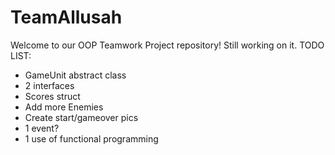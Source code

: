 TeamAllusah
===========
Welcome to our OOP Teamwork Project repository! Still working on it. 
TODO LIST:
- GameUnit abstract class
- 2 interfaces
- Scores struct
- Add more Enemies
- Create start/gameover pics
- 1 event?
- 1 use of functional programming

